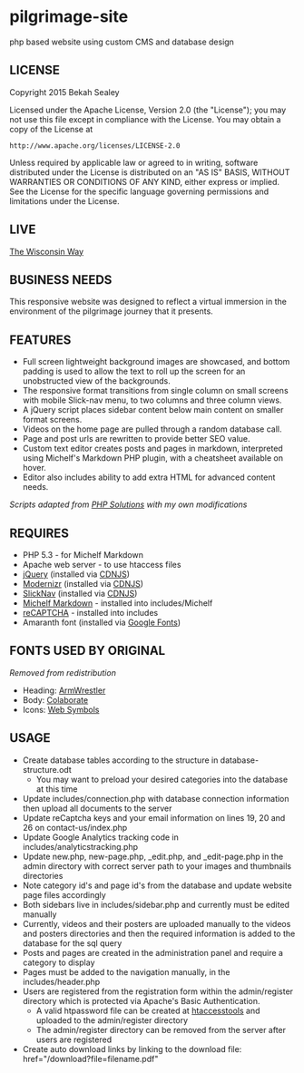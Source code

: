# pilgrimage-site
php based website using custom CMS and database design

## LICENSE

Copyright 2015 Bekah Sealey

Licensed under the Apache License, Version 2.0 (the "License");
you may not use this file except in compliance with the License.
You may obtain a copy of the License at

    http://www.apache.org/licenses/LICENSE-2.0

Unless required by applicable law or agreed to in writing, software
distributed under the License is distributed on an "AS IS" BASIS,
WITHOUT WARRANTIES OR CONDITIONS OF ANY KIND, either express or implied.
See the License for the specific language governing permissions and
limitations under the License.

## LIVE

[The Wisconsin Way](http://wisconsinway.com)


## BUSINESS NEEDS

This responsive website was designed to reflect a virtual immersion in the environment of the pilgrimage journey that it presents. 


## FEATURES

* Full screen lightweight background images are showcased, and bottom padding is used to allow the text to roll up the screen for an unobstructed view of the backgrounds.
* The responsive format transitions from single column on small screens with mobile Slick-nav menu, to two columns and three column views.
* A jQuery script places sidebar content below main content on smaller format screens.
* Videos on the home page are pulled through a random database call.
* Page and post urls are rewritten to provide better SEO value.
* Custom text editor creates posts and pages in markdown, interpreted using Michelf's Markdown PHP plugin, with a cheatsheet available on hover.
* Editor also includes ability to add extra HTML for advanced content needs.

*Scripts adapted from [PHP Solutions](http://www.apress.com/9781430232490) with my own modifications*

## REQUIRES

* PHP 5.3 - for Michelf Markdown
* Apache web server - to use htaccess files
* [jQuery](http://jquery.com/) (installed via [CDNJS](https://cdnjs.com/libraries/jquery/))
* [Modernizr](http://www.modernizr.com/) (installed via [CDNJS](http://cdnjs.com/libraries/modernizr))
* [SlickNav](http://slicknav.com/) (installed via [CDNJS](http://cdnjs.com/libraries/SlickNav))
* [Michelf Markdown](https://github.com/michelf/php-markdown) - installed into includes/Michelf
* [reCAPTCHA](https://developers.google.com/recaptcha/docs/start) - installed into includes
* Amaranth font (installed via [Google Fonts](https://www.google.com/fonts))

## FONTS USED BY ORIGINAL

*Removed from redistribution*
* Heading: [ArmWrestler](www.fontsquirrel.com/fonts/ArmWrestler)
* Body: [Colaborate](www.fontsquirrel.com/fonts/colaborate)
* Icons: [Web Symbols](www.fontsquirrel.com/fonts/web-symbols)

## USAGE

* Create database tables according to the structure in database-structure.odt
  * You may want to preload your desired categories into the database at this time
* Update includes/connection.php with database connection information then upload all documents to the server
* Update reCaptcha keys and your email information on lines 19, 20 and 26 on contact-us/index.php
* Update Google Analytics tracking code in includes/analyticstracking.php
* Update new.php, new-page.php, _edit.php, and _edit-page.php in the admin directory with correct server path to your images and thumbnails directories
* Note category id's  and page id's from the database and update website page files accordingly
* Both sidebars live in includes/sidebar.php and currently must be edited manually
* Currently, videos and their posters are uploaded manually to the videos and posters directories and then the required information is added to the database for the sql query
* Posts and pages are created in the administration panel and require a category to display
* Pages must be added to the navigation manually, in the includes/header.php
* Users are registered from the registration form within the admin/register directory which is protected via Apache's Basic Authentication. 
  * A valid htpassword file can be created at [htaccesstools](http://www.htaccesstools.com/htpasswd-generator/) and uploaded to the admin/register directory
  * The admin/register directory can be removed from the server after users are registered
* Create auto download links by linking to the download file: href="/download?file=filename.pdf"


